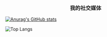 <h3 align="center">
  我的社交媒体
</h3>

[![Anurag's GitHub stats](https://github-readme-stats.vercel.app/api?username=zhenyingjs)](https://github.com/anuraghazra/github-readme-stats)


 <img src="https://github-readme-stats.vercel.app/api/top-langs/?username=flycran&layout=compact&title_color=0092E8&locale=cn&hide_border=true&card_width=467&hide_title=true" alt="Top Langs"/>
